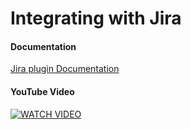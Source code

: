 # Integrating with Jira

#### Documentation
[Jira plugin Documentation](https://www.urbancode.com/plugindoc/jira-4/)

#### YouTube Video
[![WATCH VIDEO](jiraIntegration.gif)](https://www.youtube.com/watch?v=FjL2iJeVrKM&list=PLDq88EzQBSsAcitaMxyYapVhDeHQELxXC&index=8&t=0s)
